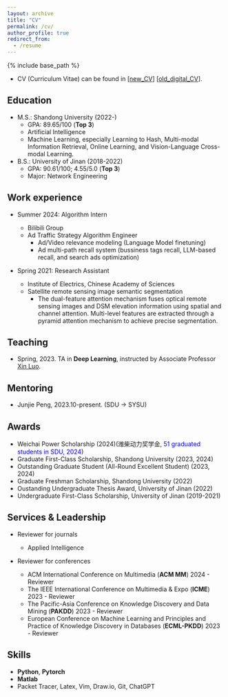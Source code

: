 ```yaml
---
layout: archive
title: "CV"
permalink: /cv/
author_profile: true
redirect_from:
  - /resume
---
```


{% include base_path %}

* CV (Curriculum Vitae) can be found in [[new_CV](../ownhtml/Curriculum_Vitae_Chongyu_Zhang.pdf)] [[old_digital_CV](../ownhtml/cv_html_page.html)].


Education
------
* M.S.: Shandong University (2022-)
  * GPA: 89.65/100 (<strong>Top 3</strong>)
  * Artificial Intelligence
  * Machine Learning, especially Learning to Hash, Multi-modal Information Retrieval, Online Learning, and Vision-Language Cross-modal Learning.
* B.S.: University of Jinan (2018-2022)
  * GPA: 90.61/100; 4.55/5.0 (<strong>Top 3</strong>)
  * Major: Network Engineering



Work experience
------
* Summer 2024: Algorithm Intern
  * Bilibili Group
  * Ad Traffic Strategy Algorithm Engineer
    * Ad/Video relevance modeling (Language Model finetuning)
    * Ad multi-path recall system (bussiness tags recall, LLM-based recall, and search ads optimization)

* Spring 2021: Research Assistant
  * Institute of Electrics, Chinese Academy of Sciences
  * Satellite remote sensing image semantic segmentation
    * The dual-feature attention mechanism fuses optical remote sensing images and DSM elevation information using spatial and channel attention. Multi-level features are extracted through a pyramid attention mechanism to achieve precise segmentation.



Teaching
------

* Spring, 2023. TA in **Deep Learning**, instructed by Associate Professor <a href="https://faculty.sdu.edu.cn/luoxin/zh_CN/index.htm">Xin Luo</a>. 


Mentoring
------
* Junjie Peng, 2023.10-present. (SDU -> SYSU)

Awards
------
* Weichai Power Scholarship (2024)(潍柴动力奖学金, <span style="color: blue;">51 graduated students in SDU, 2024</span>)
* Graduate First-Class Scholarship, Shandong University (2023, 2024)
* Outstanding Graduate Student (All-Round Excellent Student) (2023, 2024)
* Graduate Freshman Scholarship, Shandong University (2022)
* Oustanding Undergraduate Thesis Award, University of Jinan (2022)
* Undergraduate First-Class Scholarship, University of Jinan (2019-2021)


Services & Leadership
------
* Reviewer for journals
  * Applied Intelligence


* Reviewer for conferences
  * ACM International Conference on Multimedia (**ACM MM**) 2024 - Reviewer
  * The IEEE International Conference on Multimedia & Expo (**ICME**) 2023 - Reviewer
  * The Pacific-Asia Conference on Knowledge Discovery and Data Mining (**PAKDD**) 2023 - Reviewer
  * European Conference on Machine Learning and Principles and Practice of Knowledge Discovery in Databases (**ECML-PKDD**) 2023 - Reviewer



Skills
------
* **Python**, **Pytorch**
* **Matlab**
* Packet Tracer, Latex, Vim, Draw.io, Git, ChatGPT

